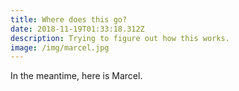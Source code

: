 ```yaml
---
title: Where does this go?
date: 2018-11-19T01:33:18.312Z
description: Trying to figure out how this works.
image: /img/marcel.jpg
---
```

In the meantime, here is Marcel.
